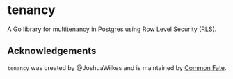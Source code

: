 # tenancy

A Go library for multitenancy in Postgres using Row Level Security (RLS).

## Acknowledgements

`tenancy` was created by @JoshuaWilkes and is maintained by [Common Fate](commonfate.io).

